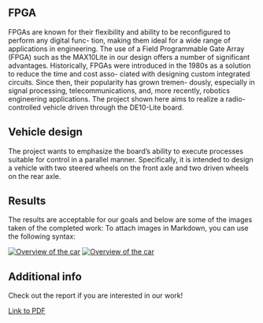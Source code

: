 ## FPGA
FPGAs are known for their flexibility and ability to be reconfigured to perform any digital func- tion, making them ideal for a wide range of applications in engineering. The use of a Field Programmable Gate Array (FPGA) such as the MAX10Lite in our design offers a number of significant advantages. Historically, FPGAs were introduced in the 1980s as a solution to reduce the time and cost asso- ciated with designing custom integrated circuits. Since then, their popularity has grown tremen- dously, especially in signal processing, telecommunications, and, more recently, robotics engineering applications. The project shown here aims to realize a radio-controlled vehicle driven through the DE10-Lite board.
## Vehicle design
The project wants to emphasize the board’s ability to execute processes suitable for control in a parallel manner. Specifically, it is intended to design a vehicle with two steered wheels on the front axle and two driven wheels on the rear axle.
## Results
The results are acceptable for our goals and below are some of the images taken of the completed work:
To attach images in Markdown, you can use the following syntax:


[![Overview of the car](medias/p3.jpg)](medias/p3.jpg)
[![Overview of the car](medias/p3.jpg)](medias/result_total.jpg)


## Additional info
Check out the report if you are interested in our work!

[Link to PDF](Report.pdf)




